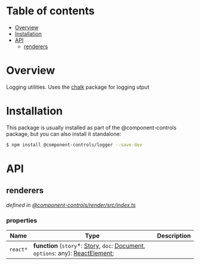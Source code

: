 # Table of contents

-   [Overview](#overview)
-   [Installation](#installation)
-   [API](#api)
    -   [renderers](#renderers)

# Overview

Logging utilities. Uses the [chalk](https://github.com/chalk/chalk#readme) package for logging utput

# Installation

This package is usually installed as part of the @component-controls package, but you can also install it standalone:

```bash
$ npm install @component-controls/logger --save-dev
```

# API

<tsdoc-typescript entry="./src/index.ts" files="../specification/src/configuration.ts"/>

<!-- START-TSDOC-TYPESCRIPT -->

## renderers

_defined in [@component-controls/render/src/index.ts](https://github.com/ccontrols/component-controls/tree/master/core/render/src/index.ts#L5)_



### properties

| Name     | Type                                                                                                                    | Description |
| -------- | ----------------------------------------------------------------------------------------------------------------------- | ----------- |
| `react*` | **function** (`story`\*: [Story](#story), `doc`: [Document](#document), `options`: any): [ReactElement](#reactelement); |             |

<!-- END-TSDOC-TYPESCRIPT -->
